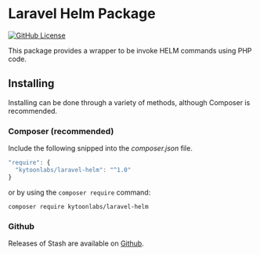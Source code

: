 # Laravel Helm Package

[![GitHub License](https://img.shields.io/github/license/kytoonlabs/laravel-helm)](https://github.com/kytoonlabs/laravel-helm/blob/main/LICENSE)

This package provides a wrapper to be invoke HELM commands using PHP code.

## Installing

Installing can be done through a variety of methods, although Composer is recommended.

### Composer (recommended)

Include the following snipped into the *composer.json* file.

```js
"require": {
  "kytoonlabs/laravel-helm": "^1.0"
}
```

or by using the `composer require` command:

```
composer require kytoonlabs/laravel-helm
```

### Github

Releases of Stash are available on [Github](https://github.com/kytoonlabs/laravel-helm/releases).

